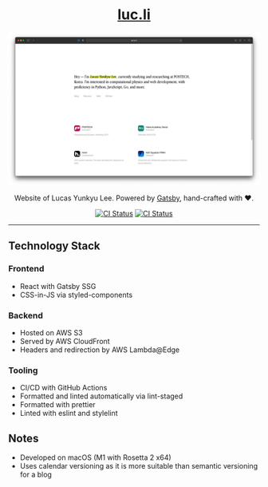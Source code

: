 <div align="center">

# [luc.li](https://luc.li)

![luc.li screenshot](src/images/luc.li-screenshot.png)

Website of Lucas Yunkyu Lee. Powered by [Gatsby](http://gatsbyjs.com), hand-crafted with ❤️.

[![CI Status](https://github.com/rocketll/luc.li/workflows/Build%20CI/badge.svg)](https://github.com/RocketLL/luc.li/actions/workflows/build.yml)
[![CI Status](https://github.com/rocketll/luc.li/workflows/AWS%20CD/badge.svg)](https://github.com/RocketLL/luc.li/actions/workflows/deploy.yml)

</div>

---

## Technology Stack

### Frontend

- React with Gatsby SSG
- CSS-in-JS via styled-components

### Backend

- Hosted on AWS S3
- Served by AWS CloudFront
- Headers and redirection by AWS Lambda@Edge

### Tooling

- CI/CD with GitHub Actions
- Formatted and linted automatically via lint-staged
- Formatted with prettier
- Linted with eslint and stylelint

## Notes

- Developed on macOS (M1 with Rosetta 2 x64)
- Uses calendar versioning as it is more suitable than semantic versioning for a blog
